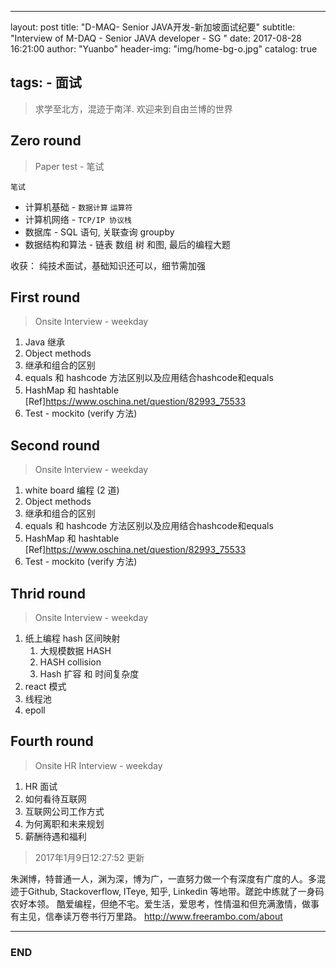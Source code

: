 
---
layout:     post
title:      "D-MAQ- Senior JAVA开发-新加坡面试纪要"
subtitle:   "Interview of M-DAQ - Senior JAVA developer - SG "
date:       2017-08-28 16:21:00
author:     "Yuanbo"
header-img: "img/home-bg-o.jpg"
catalog:    true

tags:
    - 面试
---

> 求学至北方，混迹于南洋. 欢迎来到自由兰博的世界

## Zero round

>Paper test - 笔试 

`笔试`
* 计算机基础 - `数据计算` `运算符` 
* 计算机网络 - `TCP/IP 协议栈` 
* 数据库 - SQL 语句, 关联查询 groupby 
* 数据结构和算法 - 链表 数组 树 和图, 最后的编程大题

收获： 纯技术面试，基础知识还可以，细节需加强

## First round

>Onsite Interview - weekday 

1. Java 继承
2. Object methods
3. 继承和组合的区别  
4. equals 和 hashcode 方法区别以及应用结合hashcode和equals
5. HashMap 和 hashtable  [Ref]<https://www.oschina.net/question/82993_75533>
6. Test - mockito (verify 方法)

## Second round

>Onsite Interview - weekday 

1. white board 编程 (2 道) 
2. Object methods
3. 继承和组合的区别  
4. equals 和 hashcode 方法区别以及应用结合hashcode和equals
5. HashMap 和 hashtable  [Ref]<https://www.oschina.net/question/82993_75533>
6. Test - mockito (verify 方法)

## Thrid round

>Onsite Interview - weekday 

1. 纸上编程 hash 区间映射
    1. 大规模数据 HASH
    2. HASH collision
    3. Hash 扩容 和 时间复杂度  
2. react 模式
3. 线程池 
4. epoll


## Fourth round

>Onsite HR Interview - weekday 

1. HR 面试
2. 如何看待互联网
3. 互联网公司工作方式 
4. 为何离职和未来规划
5. 薪酬待遇和福利

> 2017年1月9日12:27:52 更新

朱渊博，特普通一人，渊为深，博为广，一直努力做一个有深度有广度的人。多混迹于Github, Stackoverflow, ITeye, 知乎, Linkedin 等地带。蹉跎中练就了一身码农好本领。 酷爱编程，但绝不宅。爱生活，爱思考，性情温和但充满激情，做事有主见，信奉读万卷书行万里路。
<http://www.freerambo.com/about>

---

### END

